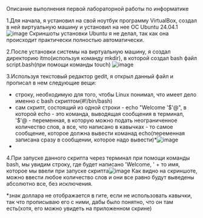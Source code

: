 Описание выполнения первой лабораторной работы по информатике

1.Для начала, я установил на свой ноутбук программу VirtualBox, создал в ней виртуальную машину и установил на нее ОС Ubuntu 24.04.1 ![image](https://github.com/user-attachments/assets/e557886b-2be0-46aa-9709-67dc996bdbc7)
Скриншоты установки Ubuntu я не делал, так как она происходит практически полностью автоматически.

2.После установки системы на виртуальную машину, я создал директорию itmo(используя команду mkdir), в которой создал bash файл script.bash(при помощи команды touch) ![image](https://github.com/user-attachments/assets/034ee962-d9db-4685-9c0c-7b2457bf969e)

3.Используя текстовый редактор gedit, я открыл данный файл и прописал в нем следующие вещи:
  - строку, необходимую для того, чтобы Linux понимал, что имеет дело именно с bash скриптом(#!/bin/bash)
  - сам скрипт, состоящий из одной строки - echo "Welcome '$'@", в которой echo - это команда, выводящая сообщения в терминал, '$'@ - переменная, в которую можно подать неограниченное количество слов, а все, что написано в кавычках - то самое сообщение, которое должна вывести команад echo(переменная записана сразу в сообщении, которое надо вывести)*![image](https://github.com/user-attachments/assets/c5ccc32e-8194-46eb-9057-5829a4ca6698)
  - 
4.При запуске данного скрипта через терминал при помощи команды bash, мы увидим строку, где будет написано 'Welcome, ' + то имя, которое мы ввели при запуске скрипта![image](https://github.com/user-attachments/assets/b06a649e-05d1-4904-b9cf-56a3591b77ca) Как видно на скриншоте, можно ввести любое количество слов и они все равно будут выведены абсолютно все, без исключения.

*знак доллара не отображается в гите, если не использовать кавычки, так что прописываю его с ними, дабы было понятно, что он там есть(хотя, его можно увидеть на приложенном скрине)
